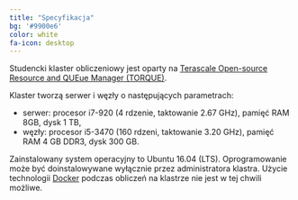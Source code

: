 ```yaml
---
title: "Specyfikacja"
bg: '#9900e6'
color: white
fa-icon: desktop
---
```


Studencki klaster obliczeniowy jest oparty na [Terascale Open-source Resource and QUEue Manager (TORQUE)](http://www.adaptivecomputing.com/products/open-source/torque/).

Klaster tworzą serwer i węzły o następujących parametrach:
* serwer: procesor i7-920 (4 rdzenie, taktowanie 2.67 GHz), pamięć RAM 8GB, dysk 1 TB,
* węzły: procesor i5-3470 (160 rdzeni, taktowanie 3.20 GHz), pamięć RAM 4 GB DDR3, dysk 300 GB.

Zainstalowany system operacyjny to Ubuntu 16.04 (LTS). Oprogramowanie może być doinstalowywane wyłącznie przez administratora klastra. Użycie technologii [Docker](https://www.docker.com/) podczas obliczeń na klastrze nie jest w tej chwili możliwe.
